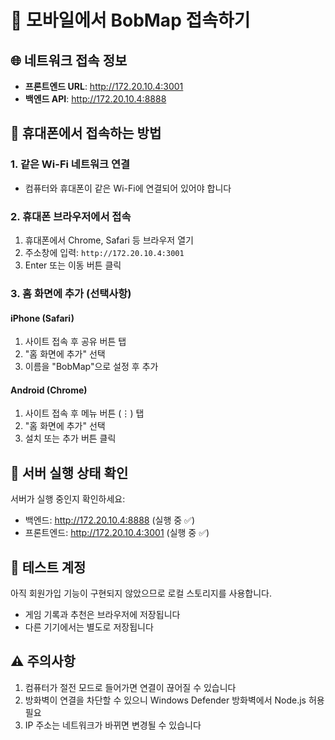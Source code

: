 # 📱 모바일에서 BobMap 접속하기

## 🌐 네트워크 접속 정보
- **프론트엔드 URL**: http://172.20.10.4:3001
- **백엔드 API**: http://172.20.10.4:8888

## 📲 휴대폰에서 접속하는 방법

### 1. 같은 Wi-Fi 네트워크 연결
- 컴퓨터와 휴대폰이 같은 Wi-Fi에 연결되어 있어야 합니다

### 2. 휴대폰 브라우저에서 접속
1. 휴대폰에서 Chrome, Safari 등 브라우저 열기
2. 주소창에 입력: `http://172.20.10.4:3001`
3. Enter 또는 이동 버튼 클릭

### 3. 홈 화면에 추가 (선택사항)
#### iPhone (Safari)
1. 사이트 접속 후 공유 버튼 탭
2. "홈 화면에 추가" 선택
3. 이름을 "BobMap"으로 설정 후 추가

#### Android (Chrome)
1. 사이트 접속 후 메뉴 버튼 (⋮) 탭
2. "홈 화면에 추가" 선택
3. 설치 또는 추가 버튼 클릭

## 🔧 서버 실행 상태 확인
서버가 실행 중인지 확인하세요:
- 백엔드: http://172.20.10.4:8888 (실행 중 ✅)
- 프론트엔드: http://172.20.10.4:3001 (실행 중 ✅)

## 📝 테스트 계정
아직 회원가입 기능이 구현되지 않았으므로 로컬 스토리지를 사용합니다.
- 게임 기록과 추천은 브라우저에 저장됩니다
- 다른 기기에서는 별도로 저장됩니다

## ⚠️ 주의사항
1. 컴퓨터가 절전 모드로 들어가면 연결이 끊어질 수 있습니다
2. 방화벽이 연결을 차단할 수 있으니 Windows Defender 방화벽에서 Node.js 허용 필요
3. IP 주소는 네트워크가 바뀌면 변경될 수 있습니다